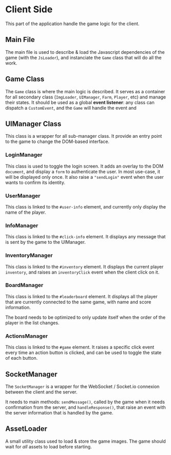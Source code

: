 # Client Side

This part of the application handle the game logic for the client.


## Main File

The main file is used to describe & load the Javascript dependencies of the game (with the `JsLoader`), and instanciate the `Game` class that will do all the work.


## Game Class

The `Game` class is where the main logic is described. It serves as a container for all secondary class (`ImgLoader`, `UIManager`, `Farm`, `Player`, etc) and manage their states.
It should be used as a global **event listener**: any class can dispatch a `CustomEvent`, and the `Game` will handle the event and


## UIManager Class

This class is a wrapper for all sub-manager class. It provide an entry point to the game to change the DOM-based interface.

### LoginManager

This class is used to toggle the login screen. It adds an overlay to the DOM `document`, and display a `form` to authenticate the user. In most use-case, it will be displayed only once.
It also raise a `"sendLogin"` event when the user wants to confirm its identity.

### UserManager

This class is linked to the `#user-info` element, and currently only display the name of the player.

### InfoManager

This class is linked to the `#click-info` element. It displays any message that is sent by the game to the UIManager.

### InventoryManager

This class is linked to the `#inventory` element. It displays the current player `inventory`, and raises an `inventoryClick` event when the client click on it.

### BoardManager

This class is linked to the `#leaderboard` element. It displays all the player that are currently connected to the same game, with name and score information.

The board needs to be optimized to only update itself when the order of the player in the list changes.

### ActionsManager

This class is linked to the `#game` element. It raises a specific click event every time an action button is clicked, and can be used to toggle the state of each button.


## SocketManager

The `SocketManager` is a wrapper for the WebSocket / Socket.io connexion between the client and the server.

It needs to main methods: `sendMessage()`, called by the game when it needs confirmation from the server, and `handleResponse()`, that raise an event with the server information that is handled by the game.


## AssetLoader

A small utility class used to load & store the game images. The game should wait for *all* assets to load before starting.
